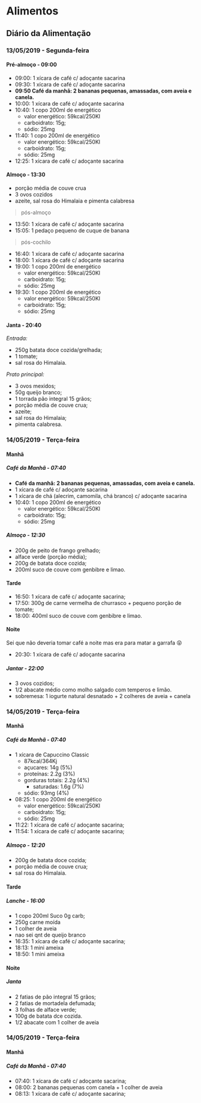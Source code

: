 # Alimentos



## Diário da Alimentação

### 13/05/2019 - Segunda-feira

#### Pré-almoço - 09:00

- 09:00: 1 xícara de café c/ adoçante sacarina
- 09:30: 1 xícara de café c/ adoçante sacarina
- **09:50 Café da manhã: 2 bananas pequenas, amassadas, com aveia e canela.**
- 10:00: 1 xícara de café c/ adoçante sacarina
- 10:40: 1 copo 200ml de energético
  - valor energético: 59kcal/250Kl
  - carboidrato: 15g;
  - sódio: 25mg
- 11:40: 1 copo 200ml de energético
  - valor energético: 59kcal/250Kl
  - carboidrato: 15g;
  - sódio: 25mg
- 12:25: 1 xícara de café c/ adoçante sacarina

#### Almoço - 13:30

- porção média de couve crua
- 3 ovos cozidos
- azeite, sal rosa do Himalaia e pimenta calabresa

> pós-almoço

- 13:50: 1 xícara de café c/ adoçante sacarina
- 15:05: 1 pedaço pequeno de cuque de banana

> pós-cochilo

- 16:40: 1 xícara de café c/ adoçante sacarina
- 18:00: 1 xícara de café c/ adoçante sacarina
- 19:00: 1 copo 200ml de energético
  - valor energético: 59kcal/250Kl
  - carboidrato: 15g;
  - sódio: 25mg
- 19:30: 1 copo 200ml de energético
  - valor energético: 59kcal/250Kl
  - carboidrato: 15g;
  - sódio: 25mg


#### Janta - 20:40

*Entrada:*

- 250g batata doce cozida/grelhada;
- 1 tomate;
- sal rosa do Himalaia.


*Prato principal:*

- 3 ovos mexidos;
- 50g queijo branco;
- 1 torrada pão integral 15 grãos;
- porção média de couve crua;
- azeite;
- sal rosa do Himalaia;
- pimenta calabresa.



### 14/05/2019 - Terça-feira

#### Manhã

##### Café da Manhã - 07:40

- **Café da manhã: 2 bananas pequenas, amassadas, com aveia e canela.**
- 1 xícara de café c/ adoçante sacarina
- 1 xícara de chá (alecrim, camomila, chá branco) c/ adoçante sacarina
- 10:40: 1 copo 200ml de energético
  - valor energético: 59kcal/250Kl
  - carboidrato: 15g;
  - sódio: 25mg


##### Almoço - 12:30

- 200g de peito de frango grelhado;
- alface verde (porção média);
- 200g de batata doce cozida;
- 200ml suco de couve com genbibre e limao.


#### Tarde

- 16:50: 1 xícara de café c/ adoçante sacarina;
- 17:50: 300g de carne vermelha de churrasco + pequeno porção de tomate;
- 18:00: 400ml suco de couve com genbibre e limao.

#### Noite

Sei que não deveria tomar café a noite mas era para matar a garrafa  😝 

- 20:30: 1 xícara de café c/ adoçante sacarina

##### Jantar - 22:00

- 3 ovos cozidos;
- 1/2 abacate médio como molho salgado com temperos e limão.
- sobremesa: 1 iogurte natural desnatado + 2 colheres de aveia + canela


### 14/05/2019 - Terça-feira

#### Manhã

##### Café da Manhã - 07:40

- 1 xícara de Capuccino Classic 
  - 87kcal/364Kj
  - açucares: 14g (5%)
  - proteínas: 2.2g (3%)
  - gorduras totais: 2.2g (4%)
    - saturadas: 1.6g (7%)
  - sódio: 93mg (4%)
- 08:25: 1 copo 200ml de energético
  - valor energético: 59kcal/250Kl
  - carboidrato: 15g;
  - sódio: 25mg
- 11:22: 1 xícara de café c/ adoçante sacarina;
- 11:54: 1 xícara de café c/ adoçante sacarina;

##### Almoço - 12:20

- 200g de batata doce cozida;
- porção média de couve crua;
- sal rosa do Himalaia.


#### Tarde

##### Lanche - 16:00

- 1 copo 200ml Suco 0g carb;
- 250g carne moída
- 1 colher de aveia
- nao sei qnt de queijo branco
- 16:35: 1 xícara de café c/ adoçante sacarina;
- 18:13: 1 mini ameixa
- 18:50: 1 mini ameixa

#### Noite

##### Janta

- 2 fatias de pão integral 15 grãos;
- 2 fatias de mortadela defumada;
- 3 folhas de alface verde;
- 100g de batata dce cozida.
- 1/2 abacate com 1 colher de aveia


### 14/05/2019 - Terça-feira

#### Manhã

##### Café da Manhã - 07:40

- 07:40: 1 xícara de café c/ adoçante sacarina;
- 08:00: 2 bananas pequenas com canela + 1 colher de aveia
- 08:13: 1 xícara de café c/ adoçante sacarina;
